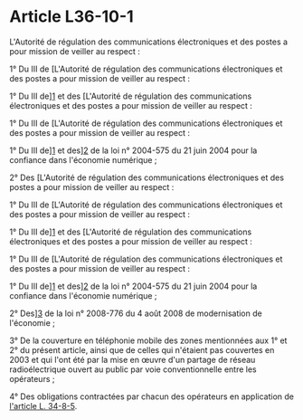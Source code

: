 # Article L36-10-1

L'Autorité de régulation des communications électroniques et des postes a pour mission de veiller au respect : 

1° Du III de [L'Autorité de régulation des communications électroniques et des postes a pour mission de veiller au respect : 

1° Du III de][1] et des [L'Autorité de régulation des communications électroniques et des postes a pour mission de veiller au respect : 

1° Du III de [L'Autorité de régulation des communications électroniques et des postes a pour mission de veiller au respect : 

1° Du III de][1] et des][2] de la loi n° 2004-575 du 21 juin 2004 pour la confiance dans l'économie numérique ; 

2° Des [L'Autorité de régulation des communications électroniques et des postes a pour mission de veiller au respect : 

1° Du III de [L'Autorité de régulation des communications électroniques et des postes a pour mission de veiller au respect : 

1° Du III de][1] et des [L'Autorité de régulation des communications électroniques et des postes a pour mission de veiller au respect : 

1° Du III de [L'Autorité de régulation des communications électroniques et des postes a pour mission de veiller au respect : 

1° Du III de][1] et des][2] de la loi n° 2004-575 du 21 juin 2004 pour la confiance dans l'économie numérique ; 

2° Des][3] de la loi n° 2008-776 du 4 août 2008 de modernisation de l'économie ; 

3° De la couverture en téléphonie mobile des zones mentionnées aux 1° et 2° du présent article, ainsi que de celles qui n'étaient pas couvertes en 2003 et qui l'ont été par la mise en œuvre d'un partage de réseau radioélectrique ouvert au public par voie conventionnelle entre les opérateurs ; 

4° Des obligations contractées par chacun des opérateurs en application de [l'article L. 34-8-5][4].

 [1]: /affichTexteArticle.do?cidTexte=JORFTEXT000000801164&idArticle=LEGIARTI000006421602&dateTexte=&categorieLien=cid
 [2]: /affichTexteArticle.do?cidTexte=JORFTEXT000000801164&idArticle=LEGIARTI000030992786&dateTexte=&categorieLien=cid
 [3]: /affichTexteArticle.do?cidTexte=JORFTEXT000019283050&idArticle=JORFARTI000019284026&categorieLien=cid
 [4]: /affichCodeArticle.do?cidTexte=LEGITEXT000006070987&idArticle=LEGIARTI000030992837&dateTexte=&categorieLien=cid